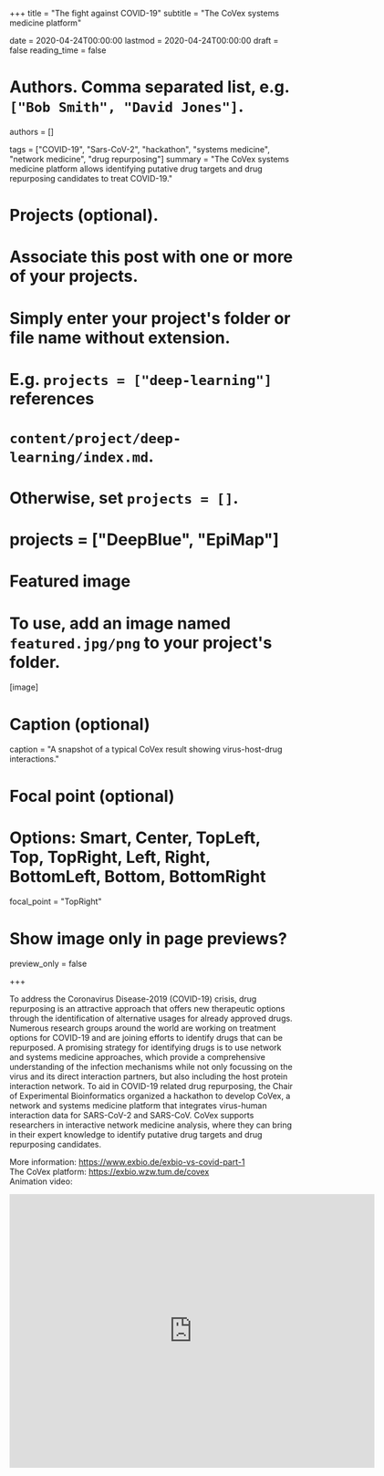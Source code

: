 +++
title = "The fight against COVID-19"
subtitle = "The CoVex systems medicine platform"

date = 2020-04-24T00:00:00
lastmod = 2020-04-24T00:00:00
draft = false
reading_time = false

# Authors. Comma separated list, e.g. `["Bob Smith", "David Jones"]`.
authors = []

tags = ["COVID-19", "Sars-CoV-2", "hackathon", "systems medicine", "network medicine", "drug repurposing"]
summary = "The CoVex systems medicine platform allows identifying putative drug targets and drug repurposing candidates to treat COVID-19."

# Projects (optional).
#   Associate this post with one or more of your projects.
#   Simply enter your project's folder or file name without extension.
#   E.g. `projects = ["deep-learning"]` references 
#   `content/project/deep-learning/index.md`.
#   Otherwise, set `projects = []`.
# projects = ["DeepBlue", "EpiMap"]

# Featured image
# To use, add an image named `featured.jpg/png` to your project's folder. 
[image]
  # Caption (optional)
  caption = "A snapshot of a typical CoVex result showing virus-host-drug interactions."

  # Focal point (optional)
  # Options: Smart, Center, TopLeft, Top, TopRight, Left, Right, BottomLeft, Bottom, BottomRight
  focal_point = "TopRight"

  # Show image only in page previews?
  preview_only = false

+++

To address the Coronavirus Disease-2019 (COVID-19) crisis, drug repurposing is an attractive approach that offers new therapeutic options through the identification of alternative usages for already approved drugs. Numerous research groups around the world are working on treatment options for COVID-19 and are joining efforts to identify drugs that can be repurposed. A promising strategy for identifying drugs is to use network and systems medicine approaches, which provide a comprehensive understanding of the infection mechanisms while not only focussing on the virus and its direct interaction partners, but also including the host protein interaction network. To aid in COVID-19 related drug repurposing, the Chair of Experimental Bioinformatics organized a hackathon to develop CoVex, a network and systems medicine platform that integrates virus-human interaction data for SARS-CoV-2 and SARS-CoV. CoVex supports researchers in interactive network medicine analysis, where they can bring in their expert knowledge to identify putative drug targets and drug repurposing candidates.

More information: https://www.exbio.de/exbio-vs-covid-part-1</br>
The CoVex platform: https://exbio.wzw.tum.de/covex</br>
Animation video:</br>

<iframe width="640" height="480" src="https://www.youtube.com/embed/yK1rbFi5wW0" frameborder="0" allow="accelerometer; autoplay; encrypted-media; gyroscope; picture-in-picture" allowfullscreen></iframe>

